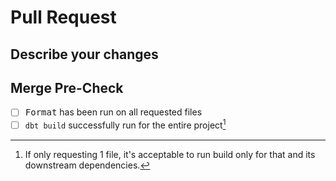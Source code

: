 # Pull Request

## Describe your changes

## Merge Pre-Check

- [ ] <kbd>Format</kbd> has been run on all requested files
- [ ] `dbt build` successfully run for the entire project[^1]

[^1]:
    If only requesting 1 file, it's acceptable to run build only for that and its downstream
    dependencies.

